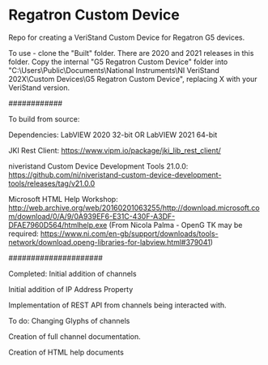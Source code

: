 # Regatron Custom Device
 Repo for creating a VeriStand Custom Device for Regatron G5 devices.

To use - clone the "Built" folder. There are 2020 and 2021 releases in this folder.
Copy the internal "G5 Regatron Custom Device" folder into "C:\Users\Public\Documents\National Instruments\NI VeriStand 202X\Custom Devices\G5 Regatron Custom Device", replacing X with your VeriStand version.

############

To build from source:

Dependencies:
LabVIEW 2020 32-bit 
OR LabVIEW 2021 64-bit

JKI Rest Client: https://www.vipm.io/package/jki_lib_rest_client/

niveristand Custom Device Development Tools 21.0.0: https://github.com/ni/niveristand-custom-device-development-tools/releases/tag/v21.0.0

Microsoft HTML Help Workshop: http://web.archive.org/web/20160201063255/http://download.microsoft.com/download/0/A/9/0A939EF6-E31C-430F-A3DF-DFAE7960D564/htmlhelp.exe
(From Nicola Palma - OpenG TK may be required: https://www.ni.com/en-gb/support/downloads/tools-network/download.openg-libraries-for-labview.html#379041)

#####################

Completed:
Initial addition of channels

Initial addition of IP Address Property

Implementation of REST API from channels being interacted with.

To do:
Changing Glyphs of channels

Creation of full channel documentation.

Creation of HTML help documents

